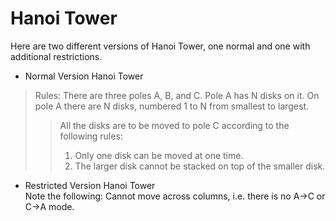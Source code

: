 # Hanoi Tower
Here are two different versions of Hanoi Tower, one normal and one with additional restrictions.

* Normal Version Hanoi Tower  
> Rules:
> There are three poles A, B, and C.
> Pole A has N disks on it.
> On pole A there are N disks, numbered 1 to N from smallest to largest.
>    > All the disks are to be moved to pole C according to the following rules:
>    > 1. Only one disk can be moved at one time.
>    > 2. The larger disk cannot be stacked on top of the smaller disk.  

* Restricted Version Hanoi Tower  
  Note the following: Cannot move across columns, i.e. there is no A→C or C→A mode.

